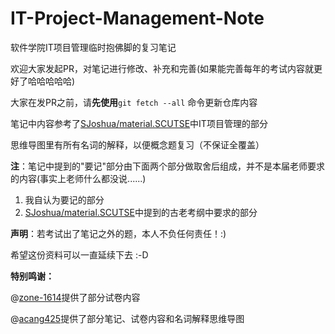 # IT-Project-Management-Note
软件学院IT项目管理临时抱佛脚的复习笔记



欢迎大家发起PR，对笔记进行修改、补充和完善(如果能完善每年的考试内容就更好了哈哈哈哈哈)

大家在发PR之前，请**先使用**`git fetch --all` 命令更新仓库内容



笔记中内容参考了[SJoshua/material.SCUTSE](https://github.com/SJoshua/material.SCUTSE)中IT项目管理的部分

思维导图里有所有名词的解释，以便概念题复习（不保证全覆盖）



**注**：笔记中提到的"要记"部分由下面两个部分做取舍后组成，并不是本届老师要求的内容(事实上老师什么都没说......)

1. 我自认为要记的部分
2. [SJoshua/material.SCUTSE](https://github.com/SJoshua/material.SCUTSE)中提到的古老考纲中要求的部分



**声明**：若考试出了笔记之外的题，本人不负任何责任！:)



希望这份资料可以一直延续下去 :-D



**特别鸣谢：**

@[zone-1614](https://github.com/zone-1614)提供了部分试卷内容

@[acang425](https://github.com/acang425)提供了部分笔记、试卷内容和名词解释思维导图